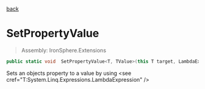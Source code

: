 ﻿

[back](/IronSphere.Extensions/types/LambdaExpressionExtensions)

# SetPropertyValue

> Assembly: IronSphere.Extensions

```csharp
public static void  SetPropertyValue<T, TValue>(this T target, LambdaExpression memberLambda, TValue value);
```

Sets an objects property to a value by using &lt;see cref=&quot;T:System.Linq.Expressions.LambdaExpression&quot; /&gt;

 